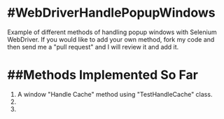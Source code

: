 #WebDriverHandlePopupWindows
===========================

Example of different methods of handling popup windows with Selenium WebDriver.  If you would like
to add your own method, fork my code and then send me a "pull request" and I will review it and
add it.

##Methods Implemented So Far
===========================
1. A window "Handle Cache" method using "TestHandleCache" class.
2. 
3. 
